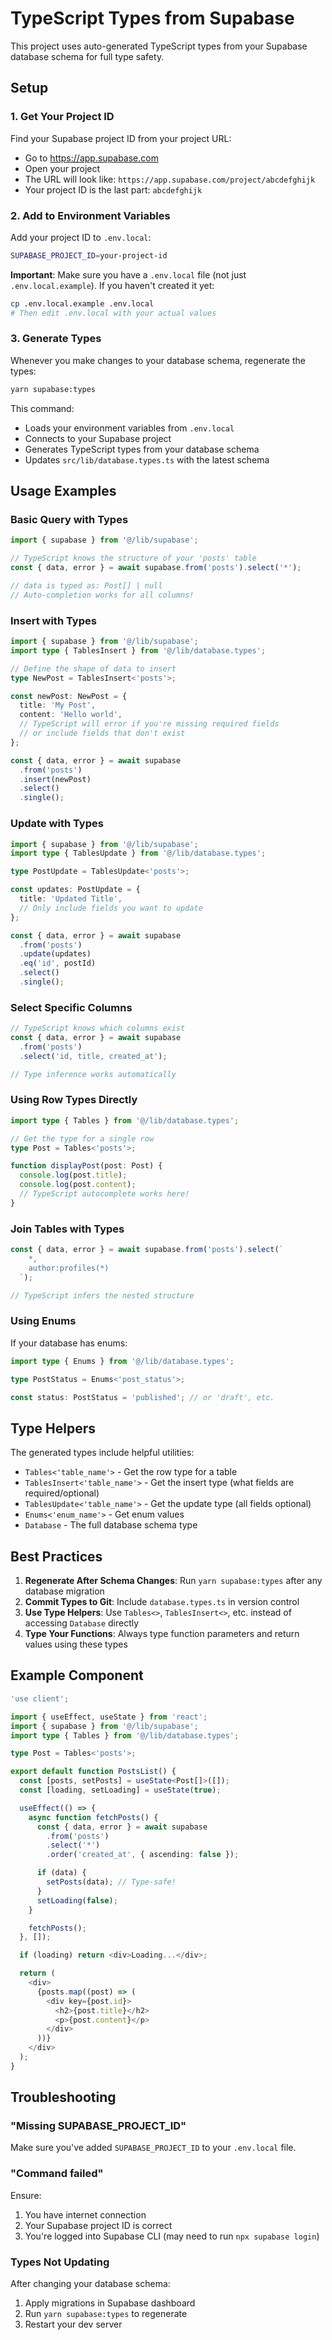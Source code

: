 # TypeScript Types from Supabase

This project uses auto-generated TypeScript types from your Supabase database schema for full type safety.

## Setup

### 1. Get Your Project ID

Find your Supabase project ID from your project URL:

- Go to https://app.supabase.com
- Open your project
- The URL will look like: `https://app.supabase.com/project/abcdefghijk`
- Your project ID is the last part: `abcdefghijk`

### 2. Add to Environment Variables

Add your project ID to `.env.local`:

```bash
SUPABASE_PROJECT_ID=your-project-id
```

**Important**: Make sure you have a `.env.local` file (not just `.env.local.example`). If you haven't created it yet:

```bash
cp .env.local.example .env.local
# Then edit .env.local with your actual values
```

### 3. Generate Types

Whenever you make changes to your database schema, regenerate the types:

```bash
yarn supabase:types
```

This command:

- Loads your environment variables from `.env.local`
- Connects to your Supabase project
- Generates TypeScript types from your database schema
- Updates `src/lib/database.types.ts` with the latest schema

## Usage Examples

### Basic Query with Types

```typescript
import { supabase } from '@/lib/supabase';

// TypeScript knows the structure of your 'posts' table
const { data, error } = await supabase.from('posts').select('*');

// data is typed as: Post[] | null
// Auto-completion works for all columns!
```

### Insert with Types

```typescript
import { supabase } from '@/lib/supabase';
import type { TablesInsert } from '@/lib/database.types';

// Define the shape of data to insert
type NewPost = TablesInsert<'posts'>;

const newPost: NewPost = {
  title: 'My Post',
  content: 'Hello world',
  // TypeScript will error if you're missing required fields
  // or include fields that don't exist
};

const { data, error } = await supabase
  .from('posts')
  .insert(newPost)
  .select()
  .single();
```

### Update with Types

```typescript
import { supabase } from '@/lib/supabase';
import type { TablesUpdate } from '@/lib/database.types';

type PostUpdate = TablesUpdate<'posts'>;

const updates: PostUpdate = {
  title: 'Updated Title',
  // Only include fields you want to update
};

const { data, error } = await supabase
  .from('posts')
  .update(updates)
  .eq('id', postId)
  .select()
  .single();
```

### Select Specific Columns

```typescript
// TypeScript knows which columns exist
const { data, error } = await supabase
  .from('posts')
  .select('id, title, created_at');

// Type inference works automatically
```

### Using Row Types Directly

```typescript
import type { Tables } from '@/lib/database.types';

// Get the type for a single row
type Post = Tables<'posts'>;

function displayPost(post: Post) {
  console.log(post.title);
  console.log(post.content);
  // TypeScript autocomplete works here!
}
```

### Join Tables with Types

```typescript
const { data, error } = await supabase.from('posts').select(`
    *,
    author:profiles(*)
  `);

// TypeScript infers the nested structure
```

### Using Enums

If your database has enums:

```typescript
import type { Enums } from '@/lib/database.types';

type PostStatus = Enums<'post_status'>;

const status: PostStatus = 'published'; // or 'draft', etc.
```

## Type Helpers

The generated types include helpful utilities:

- `Tables<'table_name'>` - Get the row type for a table
- `TablesInsert<'table_name'>` - Get the insert type (what fields are required/optional)
- `TablesUpdate<'table_name'>` - Get the update type (all fields optional)
- `Enums<'enum_name'>` - Get enum values
- `Database` - The full database schema type

## Best Practices

1. **Regenerate After Schema Changes**: Run `yarn supabase:types` after any database migration
2. **Commit Types to Git**: Include `database.types.ts` in version control
3. **Use Type Helpers**: Use `Tables<>`, `TablesInsert<>`, etc. instead of accessing `Database` directly
4. **Type Your Functions**: Always type function parameters and return values using these types

## Example Component

```typescript
'use client';

import { useEffect, useState } from 'react';
import { supabase } from '@/lib/supabase';
import type { Tables } from '@/lib/database.types';

type Post = Tables<'posts'>;

export default function PostsList() {
  const [posts, setPosts] = useState<Post[]>([]);
  const [loading, setLoading] = useState(true);

  useEffect(() => {
    async function fetchPosts() {
      const { data, error } = await supabase
        .from('posts')
        .select('*')
        .order('created_at', { ascending: false });

      if (data) {
        setPosts(data); // Type-safe!
      }
      setLoading(false);
    }

    fetchPosts();
  }, []);

  if (loading) return <div>Loading...</div>;

  return (
    <div>
      {posts.map((post) => (
        <div key={post.id}>
          <h2>{post.title}</h2>
          <p>{post.content}</p>
        </div>
      ))}
    </div>
  );
}
```

## Troubleshooting

### "Missing SUPABASE_PROJECT_ID"

Make sure you've added `SUPABASE_PROJECT_ID` to your `.env.local` file.

### "Command failed"

Ensure:

1. You have internet connection
2. Your Supabase project ID is correct
3. You're logged into Supabase CLI (may need to run `npx supabase login`)

### Types Not Updating

After changing your database schema:

1. Apply migrations in Supabase dashboard
2. Run `yarn supabase:types` to regenerate
3. Restart your dev server
